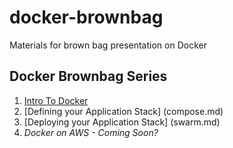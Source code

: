 # docker-brownbag
Materials for brown bag presentation on Docker

## Docker Brownbag Series
1. [Intro To Docker](intro)
2. [Defining your Application Stack] (compose.md)
3. [Deploying your Application Stack] (swarm.md)
4. _Docker on AWS - Coming Soon?_